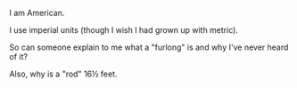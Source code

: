 I am American.

I use imperial units (though I wish I had grown up with metric).

So can someone explain to me what a "furlong" is and why I've never heard of it?

Also, why is a "rod" 16½ feet.

